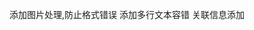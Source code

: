 <!--
 * @Author: DsCode
 * @Date: 2020-07-29 14:55:10
 * @LastEditors: DsCode
 * @LastEditTime: 2020-07-29 14:56:20
 * @FilePath: \纯DIV版(暴力版本)\优化.md
--> 
添加图片处理,防止格式错误
添加多行文本容错
关联信息添加